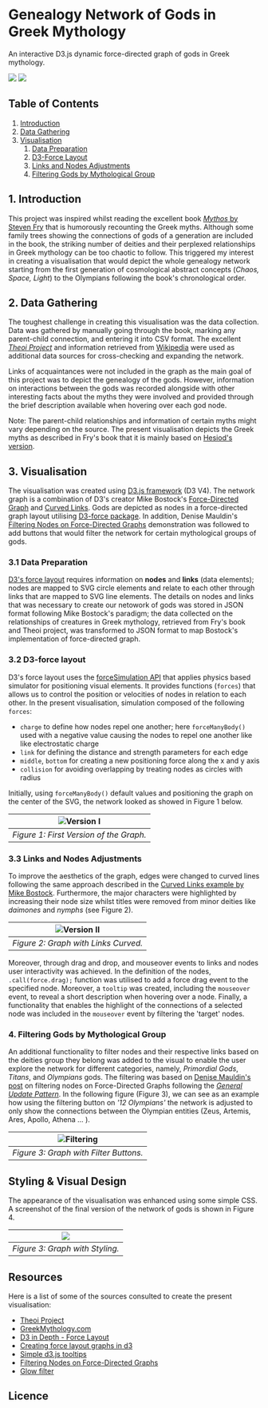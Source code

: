 # Genealogy Network of Gods in Greek Mythology

An interactive D3.js dynamic force-directed graph of gods in Greek mythology.

![](images/first.gif)
![](images/third.gif)


## Table of Contents

1. [Introduction](#Intro)
2. [Data Gathering](#Data-Gathering)
3. [Visualisation](#Visualisation)
    1. [Data Preparation](#Data-Preparation)
    2. [D3-Force Layout](#D3-force)
    3. [Links and Nodes Adjustments](#Links-and-Nodes)
    4. [Filtering Gods by Mythological Group](#Filtering)

## 1. Introduction

This project was inspired whilst reading the excellent book [*Mythos* by Steven Fry](https://www.waterstones.com/book/mythos/stephen-fry/9781405934138) that is humorously recounting the Greek myths. Although some family trees showing the connections of gods of a generation are included in the book, the striking number of deities and their perplexed relationships in Greek mythology can be too chaotic to follow. This triggered my interest in creating a visualisation that would depict the whole genealogy network starting from the first generation of cosmological abstract concepts (*Chaos, Space, Light*) to the Olympians following the book's chronological order.

## 2. Data Gathering

The toughest challenge in creating this visualisation was the data collection. Data was gathered by manually going through the book, marking any parent-child connection, and entering it into CSV format.
The excellent [*Theoi Project*](https://www.theoi.com/) and information retrieved from [Wikipedia](https://en.wikipedia.org/wiki/Main_Page) were used as additional data sources for cross-checking and expanding the network. 

Links of acquaintances were not included in the graph as the main goal of this project was to depict the genealogy of the gods. However, information on interactions between the gods was recorded alongside with other interesting facts about the myths they were involved and provided through the brief description available when hovering over each god node.

Note: The parent-child relationships and information of certain myths might vary depending on the source. The present visualisation depicts the Greek myths as described in Fry's book that it is mainly based on [Hesiod's version](https://en.wikipedia.org/wiki/Theogony).



## 3. Visualisation

The visualisation was created using [D3.js framework](https://d3js.org/) (D3 V4). The network graph is a combination of D3's creator Mike Bostock's [Force-Directed Graph](https://observablehq.com/@d3/force-directed-graph) and [Curved Links](https://bl.ocks.org/mbostock/4600693).  Gods are depicted as nodes in a force-directed graph layout utilising [D3-force package](https://www.d3indepth.com/force-layout/). In addition, Denise Mauldin's [Filtering Nodes on Force-Directed Graphs](https://bl.ocks.org/denisemauldin/cdd667cbaf7b45d600a634c8ae32fae5) demonstration was followed to add buttons that would filter the network for certain mythological groups of gods.

### 3.1 Data Preparation
[D3's force layout](https://www.d3indepth.com/force-layout/) requires information on **nodes** and **links** (data elements); nodes are mapped to SVG circle elements and relate to each other through links that are mapped to SVG line elements. The details on nodes and links that was necessary to create our netowork of gods was stored in JSON format following Mike Bostock's paradigm; the data collected on the relationships of creatures in Greek mythology, retrieved from Fry's book and Theoi project, was transformed to JSON format to map Bostock's implementation of force-directed graph.

### 3.2 D3-force layout

D3's force layout uses the [forceSimulation API](https://github.com/d3/d3-force#simulation) that applies physics based simulator for positioning visual elements. It provides functions (`forces`) that allows us to control the position or velocities of nodes in relation to each other. In the present visualisation, simulation composed of the following `forces`:
-  `charge` to define how nodes repel one another; here `forceManyBody()` used with a negative value causing the nodes to repel one another like like electrostatic charge
- `link` for defining the distance and strength parameters for each edge
- `middle`, `bottom` for creating a new positioning force along the x and y axis
- `collision` for avoiding overlapping by treating nodes as circles with radius

Initially, using `forceManyBody()` default values and positioning the graph on the center of the SVG, the network looked as showed in Figure 1 below.

| ![Version I](images/mythos-graph-version-1.png) |
|:--:|
| *Figure 1: First Version of the Graph.* |

### 3.3 Links and Nodes Adjustments

To improve the aesthetics of the graph, edges were changed to curved lines following the same approach described in the [Curved Links example by Mike Bostock](https://bl.ocks.org/mbostock/4600693). Furthermore, the major characters were highlighted by increasing their node size whilst titles were removed from minor deities like *daimones* and *nymphs* (see Figure 2). 

| ![Version II](images/mythos-graph-version-2.png) |
|:--:|
| *Figure 2: Graph with Links Curved.* |

Moreover, through drag and drop, and mouseover events to links and nodes user interactivity was achieved. In the definition of the nodes, `.call(force.drag);`  function was utilised to add a force drag event to the specified node. Moreover, a `tooltip` was created, including the `mouseover` event, to reveal a short description when hovering over a node. Finally, a functionality that enables the highlight of the connections of a selected node was included in the `mouseover` event by filtering the 'target' nodes.


### 4. Filtering Gods by Mythological Group
An additional functionality to filter nodes and their respective links based on the deities group they belong was added to the visual to enable the user explore the network for different categories, namely, *Primordial Gods*, *Titans*, and *Olympians* gods. The filtering was based on [Denise Mauldin's post](https://bl.ocks.org/denisemauldin/cdd667cbaf7b45d600a634c8ae32fae5#index.html) on filtering nodes on Force-Directed Graphs following the [*General Update Pattern*](https://bl.ocks.org/mbostock/3808218). In the following figure (Figure 3), we can see as an example how using the filtering button on *'12 Olympians'* the network is adjusted to only show the connections between the Olympian entities (Zeus, Artemis, Ares, Apollo, Athena ... ).

| ![Filtering](images/mythos-graph-version-3.png) |
|:--:|
| *Figure 3: Graph with Filter Buttons.* |


## Styling & Visual Design

The appearance of the visualisation was enhanced using some simple CSS. A screenshot of the final version of the network of gods is shown in Figure 4. 

| ![](images/mythos-graph-version-4.png) |
|:--:|
| *Figure 3: Graph with Styling.* |


## Resources

Here is a list of some of the sources consulted to create the present visualisation:

- [Theoi Project](https://www.theoi.com/)
- [GreekMythology.com](https://www.greekmythology.com/)
- [D3 in Depth - Force Layout](https://www.d3indepth.com/force-layout/)
- [Creating force layout graphs in d3](https://www.pluralsight.com/guides/creating-force-layout-graphs-in-d3)
- [Simple d3.js tooltips](https://bl.ocks.org/d3noob/a22c42db65eb00d4e369)
- [Filtering Nodes on Force-Directed Graphs](https://bl.ocks.org/denisemauldin/cdd667cbaf7b45d600a634c8ae32fae5#index.html)
- [Glow filter](https://stackoverflow.com/questions/9630008/how-can-i-create-a-glow-around-a-rectangle-with-svg)


## Licence
